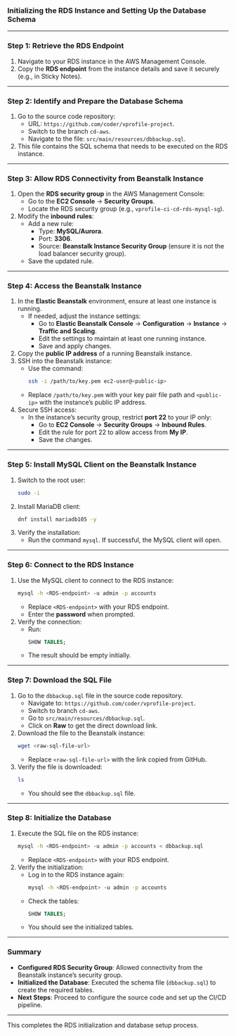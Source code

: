 ### **Initializing the RDS Instance and Setting Up the Database Schema**

---

### **Step 1: Retrieve the RDS Endpoint**
1. Navigate to your RDS instance in the AWS Management Console.
2. Copy the **RDS endpoint** from the instance details and save it securely (e.g., in Sticky Notes).

---

### **Step 2: Identify and Prepare the Database Schema**
1. Go to the source code repository:
   - URL: `https://github.com/coder/vprofile-project`.
   - Switch to the branch `cd-aws`.
   - Navigate to the file: `src/main/resources/dbbackup.sql`.
2. This file contains the SQL schema that needs to be executed on the RDS instance.

---

### **Step 3: Allow RDS Connectivity from Beanstalk Instance**
1. Open the **RDS security group** in the AWS Management Console:
   - Go to the **EC2 Console** → **Security Groups**.
   - Locate the RDS security group (e.g., `vprofile-ci-cd-rds-mysql-sg`).
2. Modify the **inbound rules**:
   - Add a new rule:
     - Type: **MySQL/Aurora**.
     - Port: **3306**.
     - Source: **Beanstalk Instance Security Group** (ensure it is not the load balancer security group).
   - Save the updated rule.

---

### **Step 4: Access the Beanstalk Instance**
1. In the **Elastic Beanstalk** environment, ensure at least one instance is running.
   - If needed, adjust the instance settings:
     - Go to **Elastic Beanstalk Console** → **Configuration** → **Instance** → **Traffic and Scaling**.
     - Edit the settings to maintain at least one running instance.
     - Save and apply changes.
2. Copy the **public IP address** of a running Beanstalk instance.
3. SSH into the Beanstalk instance:
   - Use the command:
     ```bash
     ssh -i /path/to/key.pem ec2-user@<public-ip>
     ```
   - Replace `/path/to/key.pem` with your key pair file path and `<public-ip>` with the instance’s public IP address.
4. Secure SSH access:
   - In the instance’s security group, restrict **port 22** to your IP only:
     - Go to **EC2 Console** → **Security Groups** → **Inbound Rules**.
     - Edit the rule for port 22 to allow access from **My IP**.
     - Save the changes.

---

### **Step 5: Install MySQL Client on the Beanstalk Instance**
1. Switch to the root user:
   ```bash
   sudo -i
   ```
2. Install MariaDB client:
   ```bash
   dnf install mariadb105 -y
   ```
3. Verify the installation:
   - Run the command `mysql`. If successful, the MySQL client will open.

---

### **Step 6: Connect to the RDS Instance**
1. Use the MySQL client to connect to the RDS instance:
   ```bash
   mysql -h <RDS-endpoint> -u admin -p accounts
   ```
   - Replace `<RDS-endpoint>` with your RDS endpoint.
   - Enter the **password** when prompted.
2. Verify the connection:
   - Run:
     ```sql
     SHOW TABLES;
     ```
   - The result should be empty initially.

---

### **Step 7: Download the SQL File**
1. Go to the `dbbackup.sql` file in the source code repository.
   - Navigate to: `https://github.com/coder/vprofile-project`.
   - Switch to branch `cd-aws`.
   - Go to `src/main/resources/dbbackup.sql`.
   - Click on **Raw** to get the direct download link.
2. Download the file to the Beanstalk instance:
   ```bash
   wget <raw-sql-file-url>
   ```
   - Replace `<raw-sql-file-url>` with the link copied from GitHub.
3. Verify the file is downloaded:
   ```bash
   ls
   ```
   - You should see the `dbbackup.sql` file.

---

### **Step 8: Initialize the Database**
1. Execute the SQL file on the RDS instance:
   ```bash
   mysql -h <RDS-endpoint> -u admin -p accounts < dbbackup.sql
   ```
   - Replace `<RDS-endpoint>` with your RDS endpoint.
2. Verify the initialization:
   - Log in to the RDS instance again:
     ```bash
     mysql -h <RDS-endpoint> -u admin -p accounts
     ```
   - Check the tables:
     ```sql
     SHOW TABLES;
     ```
   - You should see the initialized tables.

---

### **Summary**
- **Configured RDS Security Group**: Allowed connectivity from the Beanstalk instance’s security group.
- **Initialized the Database**: Executed the schema file (`dbbackup.sql`) to create the required tables.
- **Next Steps**: Proceed to configure the source code and set up the CI/CD pipeline.

--- 

This completes the RDS initialization and database setup process.
